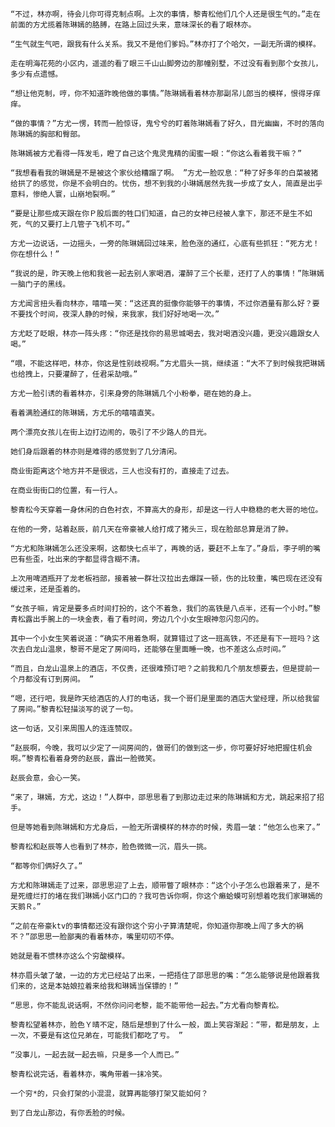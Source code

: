     “不过，林亦啊，待会儿你可得克制点啊。上次的事情，黎青松他们几个人还是很生气的。”走在前面的方尤揽着陈琳嫣的胳膊，在路上回过头来，意味深长的看了眼林亦。

    “生气就生气吧，跟我有什么关系。我又不是他们爹妈。”林亦打了个哈欠，一副无所谓的模样。

    走在明海花苑的小区内，遥遥的看了眼三千山山脚旁边的那幢别墅，不过没有看到那个女孩儿，多少有点遗憾。

    “想让他克制，哼，你不知道昨晚他做的事情。”陈琳嫣看着林亦那副吊儿郎当的模样，恨得牙痒痒。

    “做的事情？”方尤一愣，转而一脸惊讶，鬼兮兮的盯着陈琳嫣看了好久，目光幽幽，不时的落向陈琳嫣的胸部和臀部。

    陈琳嫣被方尤看得一阵发毛，瞪了自己这个鬼灵鬼精的闺蜜一眼：“你这么看着我干嘛？” 

    “我想看看我的琳嫣是不是被这个家伙给糟蹋了啊。 ”方尤一脸叹息：“种了好多年的白菜被猪给拱了的感觉，你是不会明白的。忧伤，想不到我的小琳嫣居然先我一步成了女人，简直是出乎意料，惨绝人寰，山崩地裂啊。” 

    “要是让那些成天跟在你Ｐ股后面的牲口们知道，自己的女神已经被人拿下，那还不是生不如死，气的又要打上几管子飞机不可。” 

    方尤一边说话，一边摇头，一旁的陈琳嫣回过味来，脸色涨的通红，心底有些抓狂：“死方尤！你在想什么！” 

    “我说的是，昨天晚上他和我爸一起去别人家喝酒，灌醉了三个长辈，还打了人的事情！”陈琳嫣一脑门子的黑线。

    方尤闻言扭头看向林亦，嘻嘻一笑：“这还真的挺像你能够干的事情，不过你酒量有那么好？要不要找个时间，夜深人静的时候，来我家，我们好好地喝一次。” 

    方尤眨了眨眼，林亦一阵头疼：“你还是找你的易思城喝去，我对喝酒没兴趣，更没兴趣跟女人喝。” 

    “喂，不能这样吧，林亦，你这是性别歧视啊。”方尤眉头一挑，继续道：“大不了到时候我把琳嫣也给拽上，只要灌醉了，任君采劼哦。” 

    方尤一脸引诱的看着林亦，引来身旁的陈琳嫣几个小粉拳，砸在她的身上。

    看着满脸通红的陈琳嫣，方尤乐的嘻嘻直笑。

    两个漂亮女孩儿在街上边打边闹的，吸引了不少路人的目光。

    她们身后跟着的林亦则是难得的感觉到了几分清闲。

    商业街距离这个地方并不是很远，三人也没有打的，直接走了过去。

    在商业街街口的位置，有一行人。

    黎青松今天穿着一身休闲的白色衬衣，不算高大的身形，却是这一行人中稳稳的老大哥的地位。

    在他的一旁，站着赵辰，前几天在帝豪被人给打成了猪头三，现在脸部总算是消了肿。

    “方尤和陈琳嫣怎么还没来啊，这都快七点半了，再晚的话，要赶不上车了。”身后，李子明的嘴巴有些歪，吐出来的字都显得含糊不清。

    上次用啤酒瓶开了龙老板裆部，接着被一群壮汉拉出去爆踩一顿，伤的比较重，嘴巴现在还没有缓过来，还是歪着的。

    “女孩子嘛，肯定是要多点时间打扮的，这个不着急，我们的高铁是八点半，还有一个小时。”黎青松露出手腕上的一块金表，看了看时间，旁边几个小女生眼神忽闪忽闪的。

    其中一个小女生笑着说道：“确实不用着急啊，就算错过了这一班高铁，不还是有下一班吗？这次去白龙山温泉，黎哥不是定了房间吗，还能够在里面睡一晚，也不差这么点时间。” 

    “而且，白龙山温泉上的酒店，不仅贵，还很难预订吧？之前我和几个朋友想要去，但是提前一个月都没有订到房间。 ” 

    “嗯，还行吧，我是昨天给酒店的人打的电话，我一个哥们是里面的酒店大堂经理，所以给我留了房间。”黎青松轻描淡写的说了一句。

    这一句话，又引来周围人的连连赞叹。

    “赵辰啊，今晚，我可以少定了一间房间的，做哥们的做到这一步，你可要好好地把握住机会啊。”黎青松看着身旁的赵辰，露出一脸微笑。

    赵辰会意，会心一笑。

    “来了，琳嫣，方尤，这边！”人群中，邵思思看了到那边走过来的陈琳嫣和方尤，跳起来招了招手。

    但是等她看到陈琳嫣和方尤身后，一脸无所谓模样的林亦的时候，秀眉一皱：“他怎么也来了。” 

    黎青松和赵辰等人也看到了林亦，脸色微微一沉，眉头一挑。

    “都等你们俩好久了。” 

    方尤和陈琳嫣走了过来，邵思思迎了上去，顺带瞥了眼林亦：“这个小子怎么也跟着来了，是不是死缠烂打的堵在我们琳嫣小区门口的？我可告诉你啊，你这个癞蛤蟆可别想着吃我们家琳嫣的天鹅Ｒ。” 

    “之前在帝豪ktv的事情都还没有跟你这个穷小子算清楚呢，你知道你那晚上闯了多大的祸不？”邵思思一脸鄙夷的看着林亦，嘴里叨叨不停。

    她就是看不惯林亦这么个穷酸模样。

    林亦眉头皱了皱，一边的方尤已经站了出来，一把捂住了邵思思的嘴：“怎么能够说是他跟着我们来的，这是本姑娘拉着来给我和琳嫣当保镖的！” 

    “思思，你不能乱说话啊，不然你问问老黎，能不能带他一起去。”方尤看向黎青松。

    黎青松望着林亦，脸色Ｙ晴不定，随后是想到了什么一般，面上笑容渐起：“带，都是朋友，上一次，不要是有这位兄弟在，可能我们都吃了亏。 ” 

    “没事儿，一起去就一起去嘛，只是多一个人而已。” 

    黎青松说完话，看着林亦，嘴角带着一抹冷笑。

    一个穷*的，只会打架的小混混，就算再能够打架又能如何？

    到了白龙山那边，有你丢脸的时候。